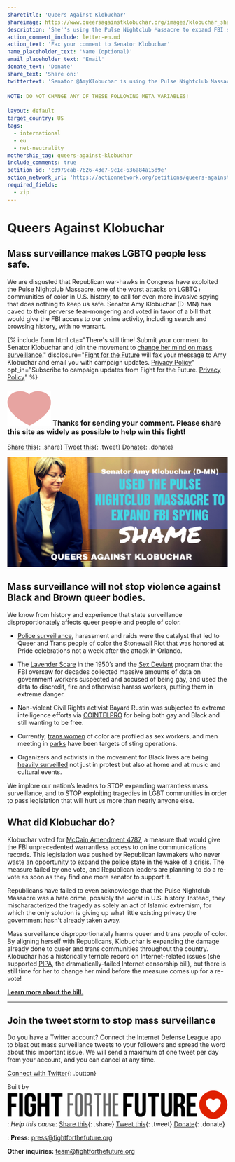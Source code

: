 ```yaml
---
sharetitle: 'Queers Against Klobuchar'
shareimage: https://www.queersagainstklobuchar.org/images/klobuchar_shame.png
description: 'She''s using the Pulse Nightclub Massacre to expand FBI spying.'
action_comment_include: letter-en.md
action_text: 'Fax your comment to Senator Klobuchar'
name_placeholder_text: 'Name (optional)'
email_placeholder_text: 'Email'
donate_text: 'Donate'
share_text: 'Share on:'
twittertext: 'Senator @AmyKlobuchar is using the Pulse Nightclub Massacre to dramatically expand FBI spying on queer and trans communities.'

NOTE: DO NOT CHANGE ANY OF THESE FOLLOWING META VARIABLES!

layout: default
target_country: US
tags:
  - international
  - eu
  - net-neutrality
mothership_tag: queers-against-klobuchar
include_comments: true
petition_id: 'c3979cab-7626-43e7-9c1c-636a84a15d9e'
action_network_url: 'https://actionnetwork.org/petitions/queers-against-klobuchar'
required_fields:
  - zip
---
```


# Queers Against Klobuchar

## Mass surveillance makes LGBTQ people less safe.

We are disgusted that Republican war-hawks in Congress have exploited the Pulse Nightclub Massacre, one of the worst attacks on LGBTQ+ communities of color in U.S. history, to call for even more invasive spying that does nothing to keep us safe. Senator Amy Klobuchar (D-MN) has caved to their perverse fear-mongering and voted in favor of a bill that would give the FBI access to our online activity, including search and browsing history, with no warrant.

{% include form.html
  cta="There's still time! Submit your comment to Senator Klobuchar and join the movement to <u>change her mind on mass surveillance</u>."
  disclosure="[Fight for the Future](https://www.fightforthefuture.org) will fax your message to Amy Klobuchar and email you with campaign updates. [Privacy Policy](https://www.fightforthefuture.org/privacy)"
  opt_in="Subscribe to campaign updates from Fight for the Future. [Privacy Policy](https://www.fightforthefuture.org/privacy)"
%}

### ![](/images/heart.png) Thanks for sending your comment. Please share this site as widely as possible to help win this fight!

[Share this](https://www.facebook.com/sharer/sharer.php?u=http://www.savenetneutrality.eu){: .share}
[Tweet this](https://twitter.com/intent/tweet?text=http%3A%2F%2Fwww.savenetneutrality.eu){: .tweet}
[Donate](https://donate.fightforthefuture.org/?tag=quak){: .donate}

![](/images/klobuchar_shame.png)

## Mass surveillance will not stop violence against Black and Brown queer bodies.

We know from history and experience that state surveillance disproportionately affects queer people and people of color.

* [Police surveillance](http://www.thestonewallinnnyc.com/StonewallInnNYC/HISTORY.html), harassment and raids were the catalyst that led to Queer and Trans people of color the Stonewall Riot that was honored at Pride celebrations not a week after the attack in Orlando.

* The [Lavender Scare](http://www.out.com/entertainment/popnography/2013/04/26/9-things-to%C2%A0know-about-lavender-scare) in the 1950’s and the [Sex Deviant](http://www.nytimes.com/2014/05/21/us/politics/uncovered-papers-show-past-government-efforts-to-drive-gays-from-jobs.html?_r=0) program that the FBI oversaw for decades collected massive amounts of data on government workers suspected and accused of being gay, and used the data to discredit, fire and otherwise harass workers, putting them in extreme danger.

* Non-violent Civil Rights activist Bayard Rustin was subjected to extreme intelligence efforts via [COINTELPRO](http://www.democracynow.org/2014/1/8/it_was_time_to_do_more) for being both gay and Black and still wanting to be free.

* Currently, [trans women](https://www.aclu.org/blog/arrested-walking-while-trans-interview-monica-jones?redirect=blog/lgbt-rights-criminal-law-reform-hiv-aids-reproductive-freedom-womens-rights/arrested-walking) of color are profiled as sex workers, and men meeting in [parks](http://www.latimes.com/local/lanow/la-me-gay-stings-police-20160527-snap-story.html) have been targets of sting operations.

* Organizers and activists in the movement for Black lives are being [heavily surveilled](http://www.motherjones.com/politics/2015/07/homeland-security-surveillance-black-lives-matter) not just in protest but also at home and at music and cultural events.

We implore our nation’s leaders to STOP expanding warrantless mass surveillance, and to STOP exploiting tragedies in LGBT communities in order to pass legislation that will hurt us more than nearly anyone else.

## What did Klobuchar do?

Klobuchar voted for [McCain Amendment 4787](https://www.fightforthefuture.org/news/2016-06-22-the-senate-is-one-vote-away-from-giving-the-fbi/), a measure that would give the FBI unprecedented warrantless access to online communications records. This legislation was pushed by Republican lawmakers who never waste an opportunity to expand the police state in the wake of a crisis. The measure failed by one vote, and Republican leaders are planning to do a re-vote as soon as they find one more senator to support it.

Republicans have failed to even acknowledge that the Pulse Nightclub Massacre was a hate crime, possibly the worst in U.S. history. Instead, they mischaracterized the tragedy as solely an act of Islamic extremism, for which the only solution is giving up what little existing privacy the government hasn't already taken away.

Mass surveillance disproportionately harms queer and trans people of color. By aligning herself with Republicans, Klobuchar is expanding the damage already done to queer and trans communities throughout the country. Klobuchar has a historically terrible record on Internet-related issues (she supported [PIPA](https://en.wikipedia.org/wiki/PROTECT_IP_Act), the dramatically-failed Internet censorship bill), but there is still time for her to change her mind before the measure comes up for a re-vote!

**[Learn more about the bill.](https://www.fightforthefuture.org/news/2016-06-22-the-senate-is-one-vote-away-from-giving-the-fbi/)**

----

## Join the tweet storm to stop mass surveillance

Do you have a Twitter account? Connect the Internet Defense League app to blast out mass surveillance tweets to your followers and spread the word about this important issue. We will send a maximum of one tweet per day from your account, and you can cancel at any time.

[Connect with Twitter](#twitter){: .button}




Built by ![](images/fftf-footer-logo.png)
: _Help this cause:_
  [Share this](https://www.facebook.com/sharer/sharer.php?u=http://www.savenetneutrality.eu){: .share}
  [Tweet this](https://twitter.com/intent/tweet?text=http%3A%2F%2Fwww.savenetneutrality.eu){: .tweet}
  [Donate](https://donate.fightforthefuture.org/?tag=quak){: .donate}

: **Press:** [press@fightforthefuture.org](mailto:press@fightforthefuture.org)

  **Other inquiries:** [team@fightforthefuture.org](mailto:team@fightforthefuture.org)
